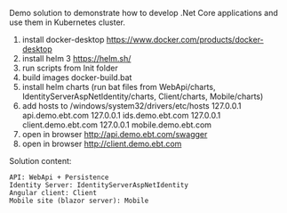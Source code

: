 Demo solution to demonstrate how to develop .Net Core applications and use them in Kubernetes cluster.


1. install docker-desktop https://www.docker.com/products/docker-desktop
2. install helm 3 https://helm.sh/
3. run scripts from Init folder
4. build images docker-build.bat
5. install helm charts (run bat files from WebApi/charts, IdentityServerAspNetIdentity/charts, Client/charts, Mobile/charts)
6. add hosts to /windows/system32/drivers/etc/hosts
	127.0.0.1 api.demo.ebt.com
	127.0.0.1 ids.demo.ebt.com
	127.0.0.1 client.demo.ebt.com
	127.0.0.1 mobile.demo.ebt.com
7. open in browser http://api.demo.ebt.com/swagger
8. open in browser http://client.demo.ebt.com

Solution content:

	API: WebApi + Persistence
	Identity Server: IdentityServerAspNetIdentity
	Angular client: Client
	Mobile site (blazor server): Mobile
